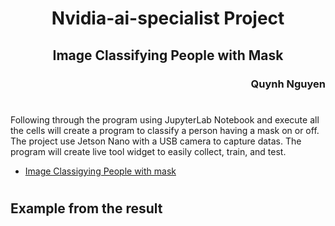 <h1 align= "center"> Nvidia-ai-specialist Project </h1>
<h2 align = "center"> Image Classifying People with Mask </h2>
<h3 align = "right"> Quynh Nguyen </h3>

#
Following through the program using JupyterLab Notebook and execute all the cells will create a program to classify a person having a mask on or off. The project use Jetson Nano with a USB camera to capture datas. 
The program will create live tool widget to easily collect, train, and test. 

- [Image Classigying People with mask](qtn_mask_classification.ipynb)
#

## Example from the result
